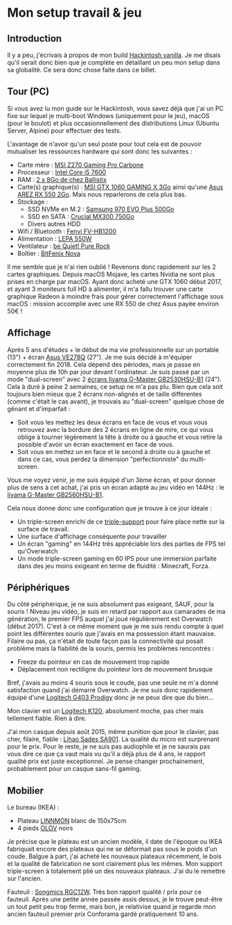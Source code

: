 # Mon setup travail & jeu

## Introduction

Il y a peu, j'écrivais à propos de mon build [Hackintosh vanilla](https://github.com/Kuaaaly/docs/blob/master/build_vanilla_hackintosh/build_vanilla_hackintosh.md). Je me disais qu'il serait donc bien que je complète en détaillant un peu mon setup dans sa globalité. Ce sera donc chose faite dans ce billet.

## Tour (PC)
Si vous avez lu mon guide sur le Hackintosh, vous savez déjà que j'ai un PC fixe sur lequel je multi-boot Windows (uniquement pour le jeu), macOS (pour le boulot) et plus occasionnellement des distributions Linux (Ubuntu Server, Alpine) pour effectuer des tests.

L'avantage de n'avoir qu'un seul poste pour tout cela est de pouvoir mutualiser les ressources hardware qui sont donc les suivantes :

- Carte mère : [MSI Z270 Gaming Pro Carbone](https://www.amazon.fr/MSI-Gaming-Carbon-Carte-Socket/dp/B01MY4L5ED/ref=sr_1_1?__mk_fr_FR=%C3%85M%C3%85%C5%BD%C3%95%C3%91&crid=3SIEAJ06TOELP&keywords=msi%20z270%20gaming%20pro%20carbon&qid=1570026658&sprefix=MSI%20Z270%20gam,aps,176&sr=8-1)
- Processeur : [Intel Core i5 7600](https://www.amazon.fr/Intel-Core-Kabylake-i5-7600-Processeur/dp/B01LTI1JDS/ref=sr_1_3?__mk_fr_FR=%C3%85M%C3%85%C5%BD%C3%95%C3%91&keywords=i5%207600&qid=1570026708&sr=8-3)
- RAM : [2 x 8Go de chez Ballistix](https://www.amazon.fr/Crucial-Ballistix-PC4-19200-2400MHz-BLS2K4G4D240FSE/dp/B01F4Z4OPW/ref=sr_1_3?__mk_fr_FR=%C3%85M%C3%85%C5%BD%C3%95%C3%91&keywords=ballistik%20sport%20lt&qid=1570026796&sr=8-3)
- Carte(s) graphique(s) : [MSI GTX 1060 GAMING X 3Go](https://www.amazon.fr/GraphiqueGeForce-GTX-1060-Gaming-3G/dp/B01KHWOB5K/ref=sr_1_7?__mk_fr_FR=%C3%85M%C3%85%C5%BD%C3%95%C3%91&crid=B2AIX0QXY03H&keywords=gtx%201060%20msi%20gaming%20x&qid=1570026963&sprefix=GTX%201060%20MSI,aps,177&sr=8-7) ainsi qu'une [Asus AREZ RX 550 2Go](https://www.amazon.fr/Asustek-ASUCV030373-Graphique-Nvidia-Radeon/dp/B07CWVZBCV/ref=sr_1_9?__mk_fr_FR=%C3%85M%C3%85%C5%BD%C3%95%C3%91&keywords=RX%20550%202go&qid=1570027007&sr=8-9). Mais nous reparlerons de cela plus bas.
- Stockage :
	- SSD NVMe en M.2 : [Samsung 970 EVO Plus 500Go](https://www.amazon.fr/gp/product/B07MFBLN7K/ref=ppx_yo_dt_b_asin_title_o02_s00?ie=UTF8&psc=1)
	- SSD en SATA : [Crucial MX300 750Go](https://www.amazon.fr/Crucial-CT750MX300SSD1-Interne-MX300-Pouces/dp/B01DUNLMUU/ref=sr_1_25?__mk_fr_FR=%C3%85M%C3%85%C5%BD%C3%95%C3%91&keywords=crucial%20MX300%20750%20Go&qid=1570027244&s=computers&sr=1-25)
	- Divers autres HDD
- Wifi / Bluetooth : [Fenvi FV-HB1200](https://fr.aliexpress.com/item/33034394024.html?spm=a2g0s.9042311.0.0.5e546c37JfYox7)
- Alimentation : [LEPA 550W](https://www.amazon.fr/Lepa-N550-MA-MXF1-Alimentation-Blanc/dp/B00F5WG8SG/ref=sr_1_1?__mk_fr_FR=%C3%85M%C3%85%C5%BD%C3%95%C3%91&keywords=Lepa%20550&qid=1570026877&sr=8-1)
- Ventilateur : [be Quiet! Pure Rock](https://www.amazon.fr/Quiet-Pure-ventilateur-processeur-socket/dp/B00OB40ULU/ref=sr_1_3?__mk_fr_FR=%C3%85M%C3%85%C5%BD%C3%95%C3%91&crid=3GD8X1T3FURAZ&keywords=be%20quiet%20pure%20rock&qid=1570026755&sprefix=be%20quit%20pur,aps,193&sr=8-3)
- Boîtier : [BitFenix Nova](https://www.amazon.fr/Nova-Bo%C3%AEtier-dordinateur-Plastique-Micro-ATX-Alimentation/dp/B016CMTFIC/ref=sr_1_3?__mk_fr_FR=%C3%85M%C3%85%C5%BD%C3%95%C3%91&keywords=bitfenix%20nova&qid=1570026905&sr=8-3)

Il me semble que je n'ai rien oublié ! Revenons donc rapidement sur les 2 cartes graphiques. Depuis macOS Mojave, les cartes Nvidia ne sont plus prises en charge par macOS. Ayant donc acheté une GTX 1060 début 2017, et ayant 3 moniteurs full HD à alimenter, il m'a fallu trouver une carte graphique Radeon à moindre frais pour gérer correctement l'affichage sous macOS : mission accomplie avec une RX 550 de chez Asus payée environ 50€ !

## Affichage
Après 5 ans d'études + le début de ma vie professionnelle sur un portable (13") + écran [Asus VE278Q](https://www.lesnumeriques.com/moniteur-ecran-lcd/asus-ve278q-p10118/test.html) (27"). Je me suis décidé à m'équiper correctement fin 2018. Cela dépend des périodes, mais je passe en moyenne plus de 10h par jour devant l'ordinateur.
Je suis passé par un mode "dual-screen" avec 2 [écrans Iiyama G-Master GB2530HSU-B1](https://www.topachat.com/pages/detail2_cat_est_peripheriques_puis_rubrique_est_w_moni_puis_ref_est_in10111921.html) (24"). Cela à duré à peine 2 semaines, ce setup ne m'a pas plu. Bien que cela soit toujours bien mieux que 2 écrans non-alignés et de taille différentes (comme c'était le cas avant), je trouvais au "dual-screen" quelque chose de gênant et d'imparfait :
- Soit vous les mettez les deux écrans en face de vous et vous vous retrouvez avec la bordure des 2 écrans en ligne de mire, ce qui vous oblige à tourner légèrement la tête à droite ou à gauche et vous retire la possible d'avoir un écran exactement en face de vous.
- Soit vous en mettez un en face et le second à droite ou à gauche et dans ce cas, vous perdez la dimension "perfectionniste" du multi-screen.

Vous me voyez venir, je me suis équipé d'un 3ème écran, et pour donner plus de sens à cet achat, j'ai pris un écran adapté au jeu vidéo en 144Hz : le [Iiyama G-Master GB2560HSU-B1](https://www.topachat.com/pages/detail2_cat_est_peripheriques_puis_rubrique_est_w_moni_puis_ref_est_in10111923.html).

Cela nous donne donc une configuration que je trouve à ce jour idéale :
- Un triple-screen enrichi de ce [triple-support](https://www.amazon.fr/gp/product/B0757HN12P/ref=ppx_yo_dt_b_search_asin_title?ie=UTF8&psc=1) pour faire place nette sur la surface de travail.
- Une surface d'affichage conséquente pour travailler
- Un écran "gaming" en 144Hz très appréciable lors des parties de FPS tel qu'Overwatch
- Un mode triple-screen gaming en 60 IPS pour une immersion parfaite dans des jeu moins exigeant en terme de fluidité : Minecraft, Forza.

## Périphériques
Du côté périphérique, je ne suis absolument pas exigeant, SAUF, pour la souris ! Niveau jeu vidéo, je suis en retard par rapport aux camarades de ma génération, le premier FPS auquel j'ai joué régulièrement est Overwatch (début 2017). C'est à ce même moment que je me suis rendu compte à quel point les différentes souris que j'avais en ma possession étant mauvaise. Filaire ou pas, ça n'était de toute façon pas la connectivité qui posait problème mais la fiabilité de la souris, permis les problèmes rencontrés :
- Freeze du pointeur en cas de mouvement trop rapide
- Déplacement non rectiligne du pointeur lors de mouvement brusque

Bref, j'avais au moins 4 souris sous le coude, pas une seule ne m'a donné satisfaction quand j'ai démarré Overwatch. Je me suis donc rapidement équipé d'une [Logitech G403 Prodigy](https://ledenicheur.fr/product.php?p=3884176) donc je ne peux dire que du bien...

Mon clavier est un [Logitech K120](https://www.amazon.fr/gp/product/B003V0QEV0/ref=ppx_yo_dt_b_search_asin_title?ie=UTF8&psc=1), absolument moche, pas cher mais tellement fiable. Rien à dire.

J'ai mon casque depuis août 2015, même punition que pour le clavier, pas cher, filaire, fiable : [Lihao Sades SA901](https://www.amazon.fr/gp/product/B00HN3G8M6/ref=ppx_yo_dt_b_search_asin_title?ie=UTF8&psc=1). La qualité du micro est surprenant pour le prix. Pour le reste, je ne suis pas audiophile et je ne saurais pas vous dire ce que ça vaut mais vu qu'il a déjà plus de 4 ans, le rapport qualité prix est juste exceptionnel. Je pense changer prochainement, probablement pour un casque sans-fil gaming.

## Mobilier

Le bureau (IKEA) :
- Plateau [LINNMON](https://www.ikea.com/fr/fr/p/linnmon-plateau-blanc-20251139/) blanc de 150x75cm
- 4 pieds [OLOV](https://www.ikea.com/fr/fr/p/olov-pied-reglable-noir-30264301/) noirs

Je précise que le plateau est un ancien modèle, il date de l'époque ou IKEA fabriquait encore des plateaux qui ne se déformait pas sous le poids d'un coude. Balgue à part, j'ai acheté les nouveaux plateaux récemment, le bois et la qualité de fabrication ne sont clairement plus les mêmes. Mon support triple-screen à totalement plié un des nouveaux plateaux. J'ai du le remettre sur l'ancien.

Fauteuil : [Songmics RGC12W](https://www.amazon.fr/gp/product/B073DY3ZXJ/ref=ppx_yo_dt_b_search_asin_title?ie=UTF8&psc=1). Très bon rapport qualité / prix pour ce fauteuil. Après une petite année passée assis dessus, je le trouve peut-être un tout petit peu trop ferme, mais bon, je relativise quand je regarde mon ancien fauteuil premier prix Conforama gardé pratiquement 10 ans.


<!--stackedit_data:
eyJoaXN0b3J5IjpbNjAxMDQ1NTY4LC05NTE4Mzk4OTAsMjUxMz
Q0MDEyLDczMDk5ODExNl19
-->